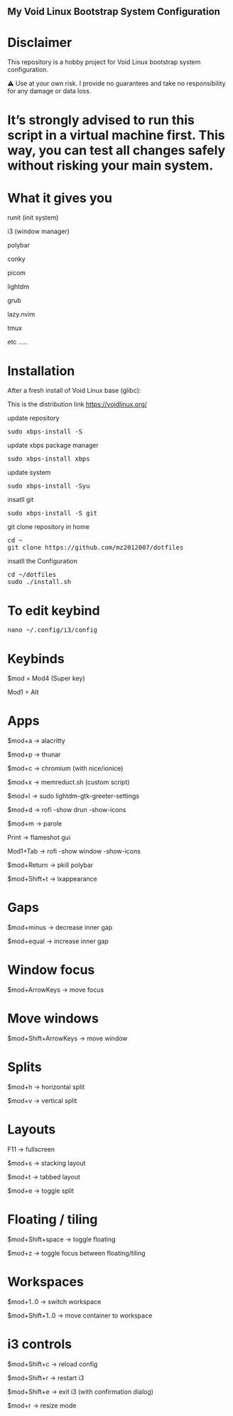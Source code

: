 ## My Void Linux Bootstrap System Configuration

# Disclaimer
This repository is a hobby project for Void Linux bootstrap system configuration.

⚠️ Use at your own risk. I provide no guarantees and take no responsibility for any damage or data loss.

# It’s strongly advised to run this script in a virtual machine first. This way, you can test all changes safely without risking your main system.

# What it gives you

runit (init system)

i3 (window manager)

polybar

conky

picom

lightdm

grub

lazy.nvim

tmux

etc .....



# Installation

After a fresh install of Void Linux base (glibc):

This is the distribution link https://voidlinux.org/

 update repository
<pre>sudo xbps-install -S</pre>

 update xbps package manager
<pre>sudo xbps-install xbps</pre>

 update system
<pre>sudo xbps-install -Syu</pre>

 insatll git 
<pre>sudo xbps-install -S git</pre>

git clone repository in home 
<pre>cd ~
git clone https://github.com/mz2012007/dotfiles</pre>

insatll the Configuration
<pre>cd ~/dotfiles
sudo ./install.sh</pre> 



#  To edit keybind 

<pre>nano ~/.config/i3/config</pre>

# Keybinds

$mod = Mod4 (Super key)

Mod1 = Alt

# Apps

$mod+a → alacritty

$mod+p → thunar

$mod+c → chromium (with nice/ionice)

$mod+x → memreduct.sh (custom script)

$mod+l → sudo lightdm-gtk-greeter-settings

$mod+d → rofi -show drun -show-icons

$mod+m → parole

Print → flameshot gui

Mod1+Tab → rofi -show window -show-icons

$mod+Return → pkill polybar

$mod+Shift+t → lxappearance

# Gaps

$mod+minus → decrease inner gap

$mod+equal → increase inner gap

# Window focus

$mod+ArrowKeys → move focus

# Move windows

$mod+Shift+ArrowKeys → move window

# Splits

$mod+h → horizontal split

$mod+v → vertical split

# Layouts

F11 → fullscreen

$mod+s → stacking layout

$mod+t → tabbed layout

$mod+e → toggle split

# Floating / tiling

$mod+Shift+space → toggle floating

$mod+z → toggle focus between floating/tiling

# Workspaces

$mod+1..0 → switch workspace

$mod+Shift+1..0 → move container to workspace

# i3 controls

$mod+Shift+c → reload config

$mod+Shift+r → restart i3

$mod+Shift+e → exit i3 (with confirmation dialog)

$mod+r → resize mode












